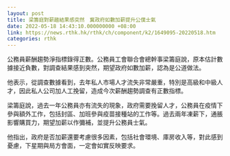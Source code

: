 ```yaml
---
layout: post
title: 梁籌庭對薪趨結果感突然　冀政府如數加薪提升公僕士氣
date: 2022-05-18 14:43:10.000000000 +08:00
link: https://news.rthk.hk/rthk/ch/component/k2/1649095-20220518.htm
categories: rthk
---
```


公務員薪酬趨勢淨指標錄得正數。公務員工會聯合會總幹事梁籌庭說，原本估計數據接近負數，對調查結果感到突然，期望政府如數加薪，認為是公道做法。

他表示，從調查數據看到，去年私人市場人才流失非常嚴重，特別是高級和中級人才，因此私人公司加人工挽留，造成今次薪酬趨勢調查有正數指標。

梁籌庭說，過去一年公務員亦有流失的現象，政府需要挽留人才，公務員在疫情下參與額外工作，包括封區、加班參與疫苗接種站的工作等。過去兩年凍薪下，通脹影響購買力，期望加薪以作彌補，並提升公務員士氣。

他指出，政府是否加薪還要考慮很多因素，包括社會環境、庫房收入等，對此感到憂慮，下星期與局方會面，一定會如實反映要求。
